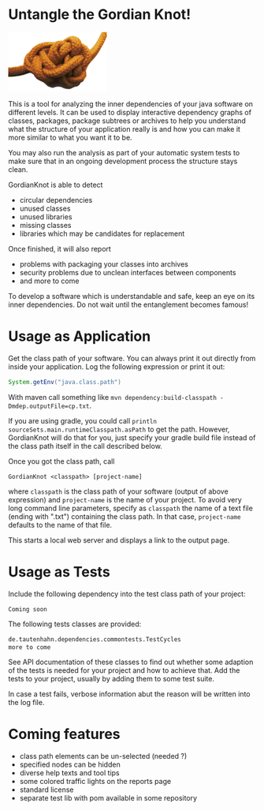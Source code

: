 # Untangle the Gordian Knot!
![Logo](src/main/resources/frontend/knot.png)

This is a tool for analyzing the inner dependencies of your java software
on different levels. It can be used to display interactive
dependency graphs of classes, packages, package subtrees or archives
to help you understand what the structure of your application really is
and how you can make it more similar to what you want it to be.

You may also run the analysis as part of your automatic system tests to
make sure that in an ongoing development process the structure stays clean.

GordianKnot is able to detect
- circular dependencies
- unused classes
- unused libraries
- missing classes
- libraries which may be candidates for replacement

Once finished, it will also report
- problems with packaging your classes into archives
- security problems due to unclean interfaces between components
- and more to come

To develop a software which is understandable and safe, keep an eye on its inner dependencies.
Do not wait until the entanglement becomes famous!

# Usage as Application

Get the class path of your software. You can always print it out directly from inside your application.
Log the following expression or print it out:

```java
System.getEnv("java.class.path")
```
With maven call something like `mvn dependency:build-classpath -Dmdep.outputFile=cp.txt`.

If you are using gradle, you could call `println sourceSets.main.runtimeClasspath.asPath` to get the path.
However, GordianKnot will do that for you, just specify your gradle build file instead of the class path
itself in the call described below.

Once you got the class path, call

```
GordianKnot <classpath> [project-name]
```
where `classpath` is the class path of your software (output of above expression) and `project-name` 
is the name of your project.
To avoid very long command line parameters, specify as `classpath` the name of a text file (ending with ".txt") containing
the class path. In that case, `project-name` defaults to the name of that file.

This starts a local web server and displays a link to the output page.

# Usage as Tests

Include the following dependency into the test class path of your project:

```
Coming soon
```
The following tests classes are provided:

```
de.tautenhahn.dependencies.commontests.TestCycles
more to come
```
See API documentation of these classes to find out whether some adaption of the tests is needed for your project and how to achieve that. Add the tests to your project, usually by adding them to some test suite.

In case a test fails, verbose information abut the reason will be written into the log file.

# Coming features

- class path elements can be un-selected (needed ?)
- specified nodes can be hidden
- diverse help texts and tool tips
- some colored traffic lights on the reports page
- standard license
- separate test lib with pom available in some repository
